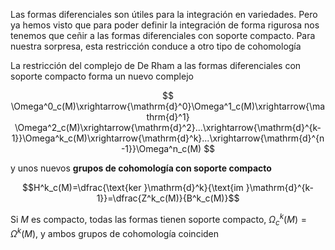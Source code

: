 Las formas diferenciales son útiles para la integración en variedades. Pero ya hemos visto que para poder definir la integración de forma rigurosa nos tenemos que ceñir a las formas diferenciales con soporte compacto. Para nuestra sorpresa, esta restricción conduce a otro tipo de cohomología

La restricción del complejo de De Rham a las formas diferenciales con soporte compacto forma un nuevo complejo

$$
\Omega^0_c(M)\xrightarrow{\mathrm{d}^0}\Omega^1_c(M)\xrightarrow{\mathrm{d}^1} \Omega^2_c(M)\xrightarrow{\mathrm{d}^2}...\xrightarrow{\mathrm{d}^{k-1}}\Omega^k_c(M)\xrightarrow{\mathrm{d}^k}...\xrightarrow{\mathrm{d}^{n-1}}\Omega^n_c(M)
$$

y unos nuevos **grupos de cohomología con soporte compacto** 

$$H^k_c(M)=\dfrac{\text{ker }\mathrm{d}^k}{\text{im }\mathrm{d}^{k-1}}=\dfrac{Z^k_c(M)}{B^k_c(M)}$$

Si $M$ es compacto, todas las formas tienen soporte compacto, $\Omega^k_c(M)=\Omega^k(M)$, y ambos grupos de cohomología coinciden